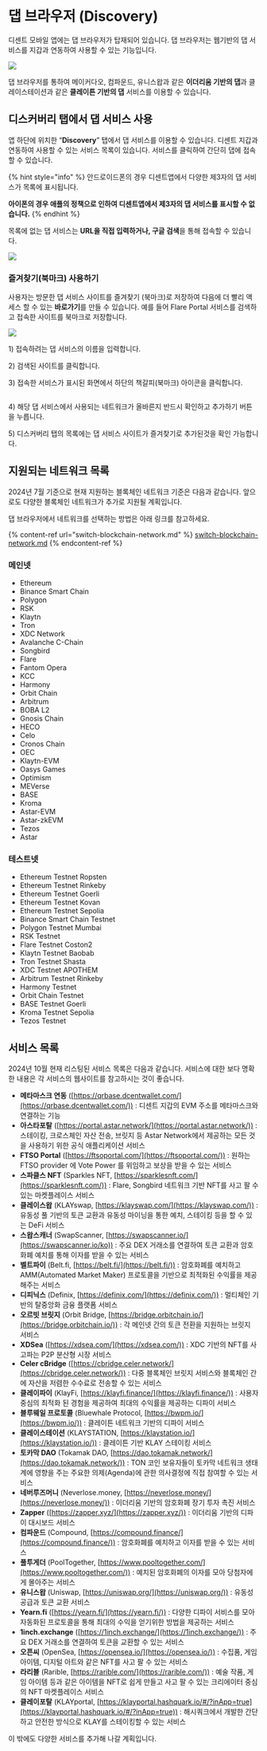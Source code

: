# 댑 브라우저 (Discovery)

디센트 모바일 앱에는 댑 브라우저가 탑재되어 있습니다. 댑 브라우저는 웹기반의 댑 서비스를 지갑과 연동하여 사용할 수 있는 기능입니다.

![](<../../.gitbook/assets/01 (5).jpg>)

댑 브라우저를 통하여 메이커다오, 컴파운드, 유니스왑과 같은 **이더리움 기반의 댑**과 클레이스테이션과 같은 **클레이튼 기반의 댑** 서비스를 이용할 수 있습니다.

## 디스커버리 탭에서 댑 서비스 사용

앱 하단에 위치한 “**Discovery**” 탭에서 댑 서비스를 이용할 수 있습니다. 디센트 지갑과 연동하여 사용할 수 있는 서비스 목록이 있습니다. 서비스를 클릭하여 간단히 댑에 접속할 수 있습니다.

{% hint style="info" %}
안드로이드폰의 경우 디센트앱에서 다양한 제3자의 댑 서비스가 목록에 표시됩니다.

**아이폰의 경우 애플의 정책으로 인하여 디센트앱에서 제3자의 댑 서비스를 표시할 수 없습니다.**
{% endhint %}

목록에 없는 댑 서비스는 **URL을 직접 입력하거나, 구글 검색**을 통해 접속할 수 있습니다.

![](<../../.gitbook/assets/02 (5).jpg>)

### 즐겨찾기(북마크) 사용하기

사용자는 방문한 댑 서비스 사이트를 즐겨찾기 (북마크)로 저장하여 다음에 더 빨리 액세스 할 수 있는 **바로가기**를 만들 수 있습니다. 예를 들어 Flare Portal 서비스를 검색하고 접속한 사이트를 북마크로 저장합니다.

![](<../../.gitbook/assets/03 (4).jpg>)

1\) 접속하려는 댑 서비스의 이름을 입력합니다.

2\) 검색된 사이트를 클릭합니다.

3\) 접속한 서비스가 표시된 화면에서 하단의 책갈피(북마크) 아이콘을 클릭합니다.

<div align="left"><img src="../../.gitbook/assets/04 (4).jpg" alt=""></div>

4\) 해당 댑 서비스에서 사용되는 네트워크가 올바른지 반드시 확인하고 추가하기 버튼을 누릅니다.

5\) 디스커버리 탭의 목록에는 댑 서비스 사이트가 즐겨찾기로 추가된것을 확인 가능합니다.&#x20;

## 지원되는 네트워크 목록

2024년 7월 기준으로 현재 지원하는 블록체인 네트워크 기준은 다음과 같습니다. 앞으로도 다양한 블록체인 네트워크가 추가로 지원될 계획입니다.

댑 브라우저에서 네트워크를 선택하는 방법은 아래 링크를 참고하세요.

{% content-ref url="switch-blockchain-network.md" %}
[switch-blockchain-network.md](switch-blockchain-network.md)
{% endcontent-ref %}

### 메인넷

* Ethereum
* Binance Smart Chain
* Polygon
* RSK
* Klaytn
* Tron
* XDC Network
* Avalanche C-Chain
* Songbird
* Flare
* Fantom Opera
* KCC
* Harmony
* Orbit Chain
* Arbitrum
* BOBA L2
* Gnosis Chain
* HECO
* Celo
* Cronos Chain
* OEC
* Klaytn-EVM
* Oasys Games
* Optimism
* MEVerse
* BASE
* Kroma
* Astar-EVM
* Astar-zkEVM
* Tezos
* Astar

### 테스트넷

* Ethereum Testnet Ropsten
* Ethereum Testnet Rinkeby
* Ethereum Testnet Goerli
* Ethereum Testnet Kovan
* Ethereum Testnet Sepolia
* Binance Smart Chain Testnet
* Polygon Testnet Mumbai
* RSK Testnet
* Flare Testnet Coston2
* Klaytn Testnet Baobab
* Tron Testnet Shasta
* XDC Testnet APOTHEM
* Arbitrum Testnet Rinkeby
* Harmony Testnet
* Orbit Chain Testnet
* BASE Testnet Goerli
* Kroma Testnet Sepolia
* Tezos Testnet

## 서비스 목록

2024년 10월 현재 리스팅된 서비스 목록은 다음과 같습니다. 서비스에 대한 보다 명확한 내용은 각 서비스의 웹사이트를 참고하시는 것이 좋습니다.

* **메타마스크 연동** ([https://qrbase.dcentwallet.com/](https://qrbase.dcentwallet.com/)) : 디센트 지갑의 EVM 주소를 메타마스크와 연결하는 기능
* **아스타포탈** ([https://portal.astar.network/](https://portal.astar.network/)) : 스테이킹, 크로스체인 자산 전송, 브릿지 등 Astar Network에서 제공하는 모든 것을 사용하기 위한 공식 애플리케이션 서비스
* **FTSO Portal** ([https://ftsoportal.com/](https://ftsoportal.com/)) : 원하는 FTSO provider 에 Vote Power 를 위임하고 보상을 받을 수 있는 서비스
* **스파클스 NFT** (Sparkles NFT, [https://sparklesnft.com/](https://sparklesnft.com/)) :  Flare, Songbird 네트워크 기반 NFT를 사고 팔 수 있는 마켓플레이스 서비스
* **클레이스왑** (KLAYswap, [https://klayswap.com/](https://klayswap.com/)) : 유동성 풀 기반의 토큰 교환과 유동성 마이닝을 통한  예치, 스테이킹 등을 할 수 있는 DeFi 서비스
* **스왑스캐너** (SwapScanner, [https://swapscanner.io/](https://swapscanner.io/ko)) : 주요 DEX 거래소를 연결하여 토큰 교환과 암호화폐 예치를 통해 이자를 받을 수 있는 서비스
* **벨트파이** (Belt.fi, [https://belt.fi/](https://belt.fi/)) : 암호화폐를 예치하고 AMM(Automated Market Maker) 프로토콜을 기반으로 최적화된 수익률을 제공해주는 서비스
* **디피닉스** (Definix, [https://definix.com/](https://definix.com/)) : 멀티체인 기반의 탈중앙화 금융 플랫폼 서비스&#x20;
* **오르빗 브릿지** (Orbit Bridge, [https://bridge.orbitchain.io/](https://bridge.orbitchain.io/)) : 각 메인넷 간의 토큰 전환을 지원하는 브릿지 서비스&#x20;
* **XDSea** ([https://xdsea.com/](https://xdsea.com/)) : XDC 기반의 NFT를 사고파는 P2P 분산형 시장 서비스
* **Celer cBridge** ([https://cbridge.celer.network/](https://cbridge.celer.network/)) : 다중 블록체인 브릿지 서비스와 블록체인 간에 자산을 저렴한 수수료로 전송할 수 있는 서비스&#x20;
* **클레이파이** (KlayFi, [https://klayfi.finance/](https://klayfi.finance/)) : 사용자 중심의 최적화 된 경험을 제공하여 최대의 수익률을 제공하는 디파이 서비스&#x20;
* **블루웨일 프로토콜** (Bluewhale Protocol, [https://bwpm.io/](https://bwpm.io/)) : 클레이튼 네트워크 기반의 디파이 서비스&#x20;
* **클레이스테이션** (KLAYSTATION, [https://klaystation.io/](https://klaystation.io/)) : 클레이튼 기반 KLAY 스테이킹 서비스
* **토카막 DAO** (Tokamak DAO, [https://dao.tokamak.network/](https://dao.tokamak.network/)) : TON 코인 보유자들이 토카막 네트워크 생태계에 영향을 주는 주요한 의제(Agenda)에 관한 의사결정에 직접 참여할 수 있는 서비스&#x20;
* **네버루즈머니** (Neverlose.money, [https://neverlose.money/](https://neverlose.money/)) : 이더리움 기반의 암호화폐 장기 투자 촉진 서비스&#x20;
* **Zapper** ([https://zapper.xyz/](https://zapper.xyz/)) : 이더리움 기반의 디파이 대시보드 서비스
* **컴파운드** (Compound, [https://compound.finance/](https://compound.finance/)) : 암호화폐를 예치하고 이자를 받을 수 있는 서비스
* **풀투게더** (PoolTogether, [https://www.pooltogether.com/](https://www.pooltogether.com/)) : 예치된 암호화폐의 이자를 모아 당첨자에게 몰아주는 서비스
* **유니스왑** (Uniswap, [https://uniswap.org/](https://uniswap.org/)) : 유동성 공급과 토큰 교환 서비스
* **Yearn.fi** ([https://yearn.fi/](https://yearn.fi/)) : 다양한 디파이 서비스를 모아 자동화된 프로토콜을 통해 최대의 수익을 얻기위한 방법을 제공하는 서비스
* **1inch.exchange** ([https://1inch.exchange/](https://1inch.exchange/)) : 주요 DEX 거래소를 연결하여 토큰을 교환할 수 있는 서비스
* **오픈씨** (OpenSea, [https://opensea.io/](https://opensea.io/)) : 수집품, 게임 아이템, 디지털 아트와 같은 NFT를 사고 팔 수 있는 서비스
* **라리블** (Rarible, [https://rarible.com/](https://rarible.com/)) : 예술 작품, 게임 아이템 등과 같은 아이템을 NFT로 쉽게 만들고 사고 팔 수 있는 크리에이터 중심의 NFT 마켓플레이스 서비스
* **클레이포탈** (KLAYportal, [https://klayportal.hashquark.io/#/?inApp=true](https://klayportal.hashquark.io/#/?inApp=true)) : 해시쿼크에서 개발한 간단하고 안전한 방식으로 KLAY를 스테이킹할 수 있는 서비스

이 밖에도 다양한 서비스를 추가해 나갈 계획입니다.&#x20;
